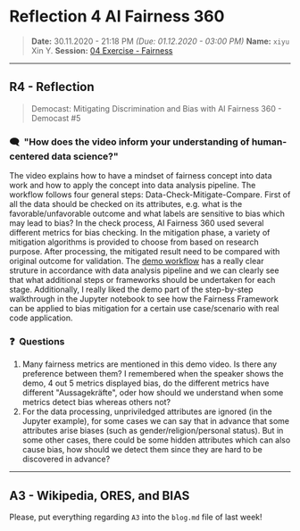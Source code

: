 # Reflection 4 AI Fairness 360
> **Date:** 30.11.2020 - 21:18 PM *(Due: 01.12.2020 - 03:00 PM)*
> **Name:** `xiyu` Xin Y.
> **Session:** [04 Exercise - Fairness](https://github.com/FUB-HCC/hcds-winter-2020/wiki/04_exercise)   
----

## R4 - Reflection
> Democast: Mitigating Discrimination and Bias with AI Fairness 360 - Democast #5

### 🗨️&nbsp; "How does the video inform your understanding of human-centered data science?"  

The video explains how to have a mindset of fairness concept into data work and how to apply the concept into data analysis pipeline. 
The workflow follows four general steps: Data-Check-Mitigate-Compare. First of all the data should be checked on its attributes, e.g. what is the favorable/unfavorable outcome and what labels are sensitive to bias which may lead to bias? In the check process, AI Fairness 360 used several different metrics for bias checking. In the mitigation phase, a variety of mitigation algorithms is provided to choose from based on research purpose. After processing, the mitigated result need to be compared with original outcome for validation. 
The [demo workflow](https://aif360.mybluemix.net/data) has a really clear struture in accordance with data analysis pipeline and we can clearly see that what additional steps or frameworks should be undertaken for each stage.
Additionally, I really liked the demo part of the step-by-step walkthrough in the Jupyter notebook to see how the Fairness Framework can be applied to bias mitigation for a certain use case/scenario with real code application.

### ❓&nbsp; Questions
1. Many fairness metrics are mentioned in this demo video. Is there any preference between them? I remembered when the speaker shows the demo, 4 out 5 metrics displayed bias, do the different metrics have different "Aussagekräfte", oder how should we understand when some metrics detect bias whereas others not?
1. For the data processing, unpriviledged attributes are ignored (in the Jupyter example), for some cases we can say that in advance that some attributes arise biases (such as gender/religion/personal status). But in some other cases, there could be some hidden attributes which can also cause bias, how should we detect them since they are hard to be discovered in advance?

***

## A3 - Wikipedia, ORES, and BIAS
Please, put everything regarding `A3` into the `blog.md` file of last week!